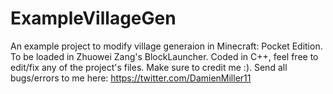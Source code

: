 # ExampleVillageGen
An example project to modify village generaion in Minecraft: Pocket Edition. To be loaded in Zhuowei Zang's BlockLauncher. Coded in C++, feel free to edit/fix any of the project's files. Make sure to credit me :). Send all bugs/errors to me here: https://twitter.com/DamienMiller11
